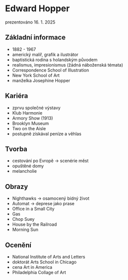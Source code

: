 # Edward Hopper
prezentováno 16. 1. 2025

## Základní informace
* 1882 - 1967
* americký malíř, grafik a ilustrátor
* baptistická rodina s holandským původem
* realismus, impresionismus (žádná náboženská témata)
* Correspondence School of Illustration 
* New York School of Art
* manželka Josephine Hopper

## Kariéra
* zprvu společné výstavy
* Klub Harmonie
* Armory Show (1913)
* Brooklyn Museum
* Two on the Aisle 
* postupně získával peníze a věhlas

## Tvorba
* cestování po Evropě → scenérie měst
* opuštěné domy
* melancholie

## Obrazy
* Nighthawks → osamocený bídný život
* Automat → deprese jako prase
* Office in a Small City 
* Gas
* Chop Suey
* House by the Railroad
* Morning Sun

## Ocenění
* National Institute of Arts and Letters
* doktorát Arts School in Chicago
* cena Art in America
* Philadelphia Collage of Art